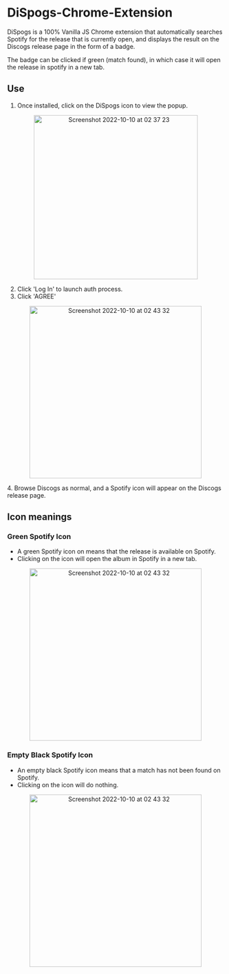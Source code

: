 # DiSpogs-Chrome-Extension
DiSpogs is a 100% Vanilla JS Chrome extension that automatically searches Spotify for the release that is currently open, and displays the result on the Discogs release page in the form of a badge. 

The badge can be clicked if green (match found), in which case it will open the release in spotify in a new tab.

## Use
1. Once installed, click on the DiSpogs icon to view the popup. 
<p align="center">
  <img width="381" alt="Screenshot 2022-10-10 at 02 37 23" src="https://user-images.githubusercontent.com/84278383/194786741-ca056d4b-f869-4a9f-abcc-8068dad0dba0.png">
</p>


2. Click 'Log In' to launch auth process. 
3. Click 'AGREE'
<p align="center">
  <img width="400" alt="Screenshot 2022-10-10 at 02 43 32" src="https://user-images.githubusercontent.com/84278383/194787006-90f71ecb-fcf0-41ca-94b2-c46e5eb5d937.png">
</p>
4. Browse Discogs as normal, and a Spotify icon will appear on the Discogs release page.

## Icon meanings
### Green Spotify Icon
* A green Spotify icon on means that the release is available on Spotify.
* Clicking on the icon will open the album in Spotify in a new tab.
<p align="center">
  <img width="400" alt="Screenshot 2022-10-10 at 02 43 32" src="https://user-images.githubusercontent.com/84278383/194787134-c527f08a-1463-4e2e-b7fc-973255791aec.png">
</p>

### Empty Black Spotify Icon
* An empty black Spotify icon means that a match has not been found on Spotify.
* Clicking on the icon will do nothing.
<p align="center">
  <img width="400" alt="Screenshot 2022-10-10 at 02 43 32" src="https://user-images.githubusercontent.com/84278383/194787232-8dddb45a-6e5c-4ef0-a08e-16d279cc93c8.png">
</p>
